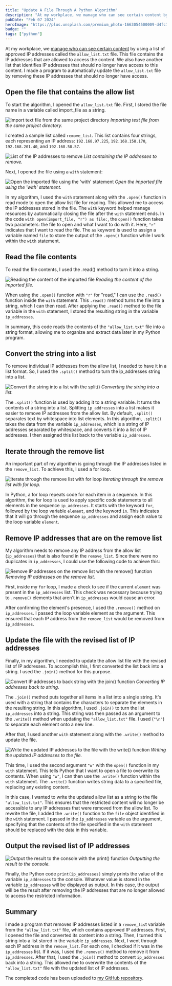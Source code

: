 ```yaml
---
title: "Update A File Through A Python Algorithm"
description: "At my workplace, we manage who can see certain content by using a list of approved IP addresses called the `allow_list.txt` file. This file contains the IP addresses that are allowed to access the content."
pubDate: "Feb 07 2024"
heroImage: "https://plus.unsplash.com/premium_photo-1663054500009-d4fc1a8ad953?q=80&w=2070&auto=format&fit=crop&ixlib=rb-4.0.3&ixid=M3wxMjA3fDB8MHxwaG90by1wYWdlfHx8fGVufDB8fHx8fA%3D%3D"
badge: ""
tags: ["python"]
---
```


At my workplace, we [manage who can see certain content](https://docs.google.com/document/d/1AZ3VzOACGLPwa4aMGPQO6YriTQXYnYRDcRqJndNjI8w/edit?usp=sharing) by using a list of approved IP addresses called the `allow_list.txt` file. This file contains the IP addresses that are allowed to access the content. We also have another list that identifies IP addresses that should no longer have access to this content. I made a program to automatically update the `allow_list.txt` file by removing these IP addresses that should no longer have access.

## Open the file that contains the allow list

To start the algorithm, I opened the `allow_list.txt` file. First, I stored the file name in a variable called import_file as a string.

![Import text file from the same project directory](https://delinvon.sirv.com/tetteis-cyber/update-a-file-through-a-python-algorithm/import-text-file.png)
_Importing text file from the same project directory._

I created a sample list called `remove_list`. This list contains four strings, each representing an IP address: `192.168.97.225`, `192.168.158.170`, `192.168.201.40`, and `192.168.58.57`.

![List of the IP addresses to remove](https://delinvon.sirv.com/tetteis-cyber/update-a-file-through-a-python-algorithm/remove-list.png)
_List containing the IP addresses to remove._

Next, I opened the file using a `with` statement:

![Open the imported file using the 'with' statement](https://delinvon.sirv.com/tetteis-cyber/update-a-file-through-a-python-algorithm/built-with.png)
_Open the imported file using the 'with' statement._

In my algorithm, I used the `with` statement along with the `.open()` function in read mode to open the allow list file for reading. This allowed me to access the IP addresses stored in the file. The `with` keyword helped manage resources by automatically closing the file after the `with` statement ends. In the code `with open(import_file, "r") as file:`, the `open()` function takes two parameters: the file to open and what I want to do with it. Here, `"r"` indicates that I want to read the file. The `as` keyword is used to assign a variable named `file` to store the output of the `.open()` function while I work within the `with` statement.

## Read the file contents

To read the file contents, I used the .read() method to turn it into a string.

![Reading the content of the imported file](https://delinvon.sirv.com/tetteis-cyber/update-a-file-through-a-python-algorithm/open-and-read-file.png)
_Reading the content of the imported file._

When using the `.open()` function with `"r"` for "read," I can use the `.read()` function inside the `with` statement. This `.read()` method turns the file into a string, which I can then read. After applying the `.read()` method to the file variable in the `with` statement, I stored the resulting string in the variable `ip_addresses`.

In summary, this code reads the contents of the `"allow_list.txt"` file into a string format, allowing me to organize and extract data later in my Python program.

## Convert the string into a list

To remove individual IP addresses from the allow list, I needed to have it in a list format. So, I used the `.split()` method to turn the ip_addresses string into a list.

![Convert the string into a list with the split()](https://delinvon.sirv.com/tetteis-cyber/update-a-file-through-a-python-algorithm/split_ip_addresses.png)
_Converting the string into a list._

The `.split()` function is used by adding it to a string variable. It turns the contents of a string into a list. Splitting `ip_addresses` into a list makes it easier to remove IP addresses from the allow list. By default, `.split()` separates text by whitespace into list elements. In this algorithm, `.split()` takes the data from the variable `ip_addresses`, which is a string of IP addresses separated by whitespace, and converts it into a list of IP addresses. I then assigned this list back to the variable `ip_addresses`.

## Iterate through the remove list

An important part of my algorithm is going through the IP addresses listed in the `remove_list`. To achieve this, I used a for loop.

![Iterate through the remove list with for loop](https://delinvon.sirv.com/tetteis-cyber/update-a-file-through-a-python-algorithm/for-loop.png)
_Iterating through the remove list with for loop._

In Python, a for loop repeats code for each item in a sequence. In this algorithm, the for loop is used to apply specific code statements to all elements in the sequence `ip_addresses`. It starts with the keyword `for`, followed by the loop variable `element`, and the keyword `in`. This indicates that it will go through the sequence `ip_addresses` and assign each value to the loop variable `element`.

## Remove IP addresses that are on the remove list

My algorithm needs to remove any IP address from the allow list (`ip_addresses`) that is also found in the `remove_list`. Since there were no duplicates in `ip_addresses`, I could use the following code to achieve this:

![Remove IP addresses on the remove list with the remove() function](https://delinvon.sirv.com/tetteis-cyber/update-a-file-through-a-python-algorithm/remove-elements.png)
_Removing IP addresses on the remove list._

First, inside my `for` loop, I made a check to see if the current `element` was present in the `ip_addresses` list. This check was necessary because trying to `.remove()` elements that aren't in `ip_addresses` would cause an error.

After confirming the element's presence, I used the `.remove()` method on `ip_addresses`. I passed the loop variable element as the argument. This ensured that each IP address from the `remove_list` would be removed from `ip_addresses`.

## Update the file with the revised list of IP addresses

Finally, in my algorithm, I needed to update the allow list file with the revised list of IP addresses. To accomplish this, I first converted the list back into a string. I used the `.join()` method for this purpose.

![Convert IP addresses to back string with the join() function](https://delinvon.sirv.com/tetteis-cyber/update-a-file-through-a-python-algorithm/convert-addresses-to-string.png)
_Converting IP addresses back to string._

The `.join()` method puts together all items in a list into a single string. It's used with a string that contains the characters to separate the elements in the resulting string. In this algorithm, I used `.join()` to turn the list `ip_addresses` into a string. This string was then passed as an argument to the `.write()` method when updating the `"allow_list.txt"` file. I used (`"\n"`) to separate each element onto a new line.

After that, I used another `with` statement along with the `.write()` method to update the file.

![Write the updated IP addresses to the file with the write() function](https://delinvon.sirv.com/tetteis-cyber/update-a-file-through-a-python-algorithm/write-string-to-file.png)
_Writing the updated IP addresses to the file._

This time, I used the second argument `"w"` with the `open()` function in my `with` statement. This tells Python that I want to open a file to overwrite its contents. When using `"w"`, I can then use the `.write()` function within the `with` statement. The `.write()` function writes string data to a specified file, replacing any existing content.

In this case, I wanted to write the updated allow list as a string to the file `"allow_list.txt"`. This ensures that the restricted content will no longer be accessible to any IP addresses that were removed from the allow list. To rewrite the file, I added the `.write()` function to the `file` object identified in the `with` statement. I passed in the `ip_addresses` variable as the argument, specifying that the contents of the file specified in the `with` statement should be replaced with the data in this variable.

## Output the revised list of IP addresses

![Output the result to the console with the print() function](https://delinvon.sirv.com/tetteis-cyber/update-a-file-through-a-python-algorithm/output-result.png)
_Outputting the result to the console._

Finally, the Python code `print(ip_addresses)` simply prints the value of the variable `ip_addresses` to the console. Whatever value is stored in the variable `ip_addresses` will be displayed as output. In this case, the output will be the result after removing the IP addresses that are no longer allowed to access the restricted information.

## Summary

I made a program that removes IP addresses listed in a `remove_lis`t variable from the `"allow_list.txt"` file, which contains approved IP addresses. First, I opened the file and converted its content into a string. Then, I turned this string into a list stored in the variable `ip_addresses`. Next, I went through each IP address in the `remove_list`. For each one, I checked if it was in the `ip_addresses` list. If it was, I used the `.remove()` method to remove it from `ip_addresses`. After that, I used the `.join()` method to convert `ip_addresses` back into a string. This allowed me to overwrite the contents of the `"allow_list.txt"` file with the updated list of IP addresses.

The completed code has been uploaded to [my GitHub repository](https://github.com/tetteis/update-a-file-python-algorithm).
